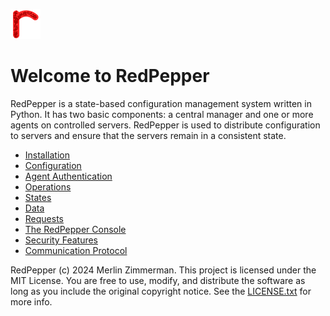 ![](../redpepper.png)

# Welcome to RedPepper

RedPepper is a state-based configuration management system written in Python.
It has two basic components: a central manager and one or more agents on controlled servers.
RedPepper is used to distribute configuration to servers and ensure that the servers remain in a consistent state.

- [Installation](installation.md)
- [Configuration](configuration.md)
- [Agent Authentication](authentication.md)
- [Operations](operations.md)
- [States](states.md)
- [Data](data.md)
- [Requests](requests.md)
- [The RedPepper Console](console.md)
- [Security Features](security-features.md)
- [Communication Protocol](protocol.md)

RedPepper (c) 2024 Merlin Zimmerman. This project is licensed under the MIT License.
You are free to use, modify, and distribute the software as long as you include the original copyright notice.
See the [LICENSE.txt](https://github.com/merlinz01/redpepper/LICENSE.txt) for more info.
